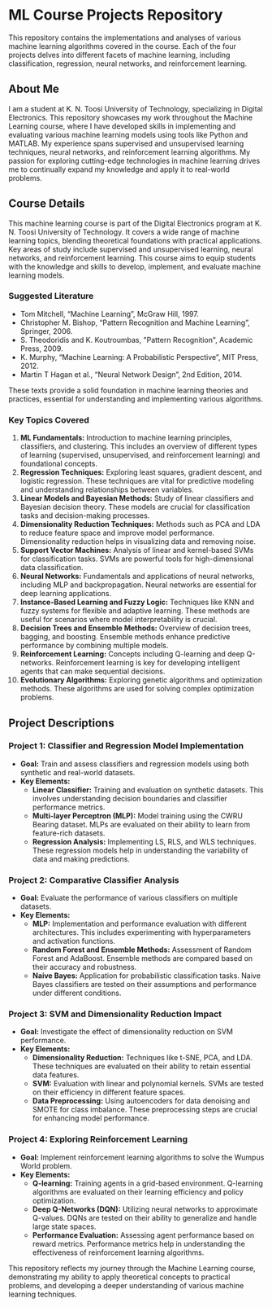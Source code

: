 # ML Course Projects Repository

This repository contains the implementations and analyses of various machine learning algorithms covered in the course. Each of the four projects delves into different facets of machine learning, including classification, regression, neural networks, and reinforcement learning.

## About Me

I am a student at K. N. Toosi University of Technology, specializing in Digital Electronics. This repository showcases my work throughout the Machine Learning course, where I have developed skills in implementing and evaluating various machine learning models using tools like Python and MATLAB. My experience spans supervised and unsupervised learning techniques, neural networks, and reinforcement learning algorithms. My passion for exploring cutting-edge technologies in machine learning drives me to continually expand my knowledge and apply it to real-world problems.

## Course Details

This machine learning course is part of the Digital Electronics program at K. N. Toosi University of Technology. It covers a wide range of machine learning topics, blending theoretical foundations with practical applications. Key areas of study include supervised and unsupervised learning, neural networks, and reinforcement learning. This course aims to equip students with the knowledge and skills to develop, implement, and evaluate machine learning models.

### Suggested Literature
- Tom Mitchell, “Machine Learning”, McGraw Hill, 1997.
- Christopher M. Bishop, “Pattern Recognition and Machine Learning”, Springer, 2006.
- S. Theodoridis and K. Koutroumbas, "Pattern Recognition", Academic Press, 2009.
- K. Murphy, “Machine Learning: A Probabilistic Perspective”, MIT Press, 2012.
- Martin T Hagan et al., “Neural Network Design”, 2nd Edition, 2014.

These texts provide a solid foundation in machine learning theories and practices, essential for understanding and implementing various algorithms.

### Key Topics Covered
1. **ML Fundamentals:** Introduction to machine learning principles, classifiers, and clustering. This includes an overview of different types of learning (supervised, unsupervised, and reinforcement learning) and foundational concepts.
2. **Regression Techniques:** Exploring least squares, gradient descent, and logistic regression. These techniques are vital for predictive modeling and understanding relationships between variables.
3. **Linear Models and Bayesian Methods:** Study of linear classifiers and Bayesian decision theory. These models are crucial for classification tasks and decision-making processes.
4. **Dimensionality Reduction Techniques:** Methods such as PCA and LDA to reduce feature space and improve model performance. Dimensionality reduction helps in visualizing data and removing noise.
5. **Support Vector Machines:** Analysis of linear and kernel-based SVMs for classification tasks. SVMs are powerful tools for high-dimensional data classification.
6. **Neural Networks:** Fundamentals and applications of neural networks, including MLP and backpropagation. Neural networks are essential for deep learning applications.
7. **Instance-Based Learning and Fuzzy Logic:** Techniques like KNN and fuzzy systems for flexible and adaptive learning. These methods are useful for scenarios where model interpretability is crucial.
8. **Decision Trees and Ensemble Methods:** Overview of decision trees, bagging, and boosting. Ensemble methods enhance predictive performance by combining multiple models.
9. **Reinforcement Learning:** Concepts including Q-learning and deep Q-networks. Reinforcement learning is key for developing intelligent agents that can make sequential decisions.
10. **Evolutionary Algorithms:** Exploring genetic algorithms and optimization methods. These algorithms are used for solving complex optimization problems.

## Project Descriptions

### Project 1: Classifier and Regression Model Implementation
- **Goal:** Train and assess classifiers and regression models using both synthetic and real-world datasets.
- **Key Elements:**
  - **Linear Classifier:** Training and evaluation on synthetic datasets. This involves understanding decision boundaries and classifier performance metrics.
  - **Multi-layer Perceptron (MLP):** Model training using the CWRU Bearing dataset. MLPs are evaluated on their ability to learn from feature-rich datasets.
  - **Regression Analysis:** Implementing LS, RLS, and WLS techniques. These regression models help in understanding the variability of data and making predictions.

### Project 2: Comparative Classifier Analysis
- **Goal:** Evaluate the performance of various classifiers on multiple datasets.
- **Key Elements:**
  - **MLP:** Implementation and performance evaluation with different architectures. This includes experimenting with hyperparameters and activation functions.
  - **Random Forest and Ensemble Methods:** Assessment of Random Forest and AdaBoost. Ensemble methods are compared based on their accuracy and robustness.
  - **Naive Bayes:** Application for probabilistic classification tasks. Naive Bayes classifiers are tested on their assumptions and performance under different conditions.

### Project 3: SVM and Dimensionality Reduction Impact
- **Goal:** Investigate the effect of dimensionality reduction on SVM performance.
- **Key Elements:**
  - **Dimensionality Reduction:** Techniques like t-SNE, PCA, and LDA. These techniques are evaluated on their ability to retain essential data features.
  - **SVM:** Evaluation with linear and polynomial kernels. SVMs are tested on their efficiency in different feature spaces.
  - **Data Preprocessing:** Using autoencoders for data denoising and SMOTE for class imbalance. These preprocessing steps are crucial for enhancing model performance.

### Project 4: Exploring Reinforcement Learning
- **Goal:** Implement reinforcement learning algorithms to solve the Wumpus World problem.
- **Key Elements:**
  - **Q-learning:** Training agents in a grid-based environment. Q-learning algorithms are evaluated on their learning efficiency and policy optimization.
  - **Deep Q-Networks (DQN):** Utilizing neural networks to approximate Q-values. DQNs are tested on their ability to generalize and handle large state spaces.
  - **Performance Evaluation:** Assessing agent performance based on reward metrics. Performance metrics help in understanding the effectiveness of reinforcement learning algorithms.

This repository reflects my journey through the Machine Learning course, demonstrating my ability to apply theoretical concepts to practical problems, and developing a deeper understanding of various machine learning techniques.